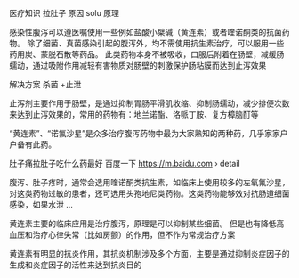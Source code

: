 医疗知识  拉肚子 原因 solu 原理




感染性腹泻可以遵医嘱使用一些例如盐酸小檗碱（黄连素）或者喹诺酮类的抗菌药物。 除了细菌、真菌感染引起的腹泻外，均不需使用抗生素治疗，可以服用一些药用炭、蒙脱石散等药品。 此类药物本身不被吸收，口服后附着在肠壁，减缓肠蠕动，通过吸附作用减轻有害物质对肠壁的刺激保护肠粘膜而达到止泻效果

解决方案 杀菌 +止泄


止泻剂主要作用于肠壁，是通过抑制胃肠平滑肌收缩、抑制肠蠕动，减少排便次数来达到止泻效果的，常用的药物有：地兰诺酯、洛哌丁胺、复方樟脑酊等



“黄连素”、“诺氟沙星”是众多治疗腹泻药物中最为大家熟知的两种药，几乎家家户户备有此药。



肚子痛拉肚子吃什么药最好
百度一下
https://m.baidu.com › detail




腹泻、肚子疼时，通常会选用喹诺酮类抗生素，如临床上使用较多的左氧氟沙星，对这类药物过敏的患者，还可选用头孢地尼类药物。这类药物能够效对抗肠道细菌感染，如果水泄 ...



黄连素主要的临床应用是治疗腹泻，原理是可以抑制某些细菌。 但是也有降低高血压和治疗心律失常（比如房颤）的作用，但不作为常规治疗方案



黄连素有明显的抗炎作用，其抗炎机制涉及多个方面，主要是通过抑制炎症因子的生成和炎症因子的活性来达到抗炎目的
